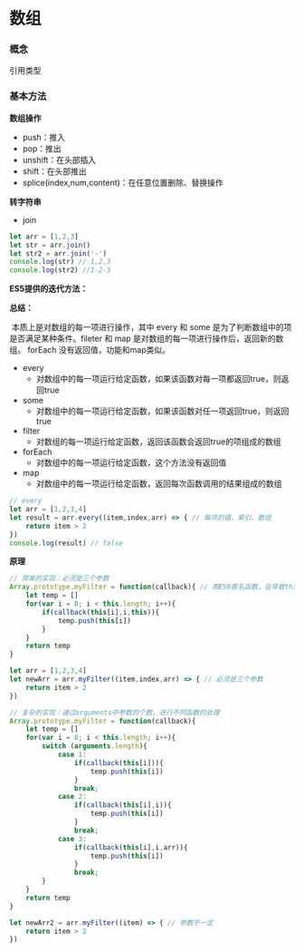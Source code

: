 # 数组

### 概念

引用类型

### 基本方法

**数组操作**

- push：推入
- pop：推出
- unshift：在头部插入
- shift：在头部推出
- splice(index,num,content)：在任意位置删除、替换操作



**转字符串**

- join

```javascript
let arr = [1,2,3]
let str = arr.join()
let str2 = arr.join('-')
console.log(str) // 1,2,3
console.log(str2) //1-2-3
```



**ES5提供的迭代方法：**

**总结：**

​		本质上是对数组的每一项进行操作，其中 every 和 some 是为了判断数组中的项是否满足某种条件。fileter 和 map 是对数组的每一项进行操作后，返回新的数组。 forEach 没有返回值，功能和map类似。

- every
  - 对数组中的每一项运行给定函数，如果该函数对每一项都返回true，则返回true
- some
  - 对数组中的每一项运行给定函数，如果该函数对任一项返回true，则返回true
- filter
  - 对数组的每一项运行给定函数，返回该函数会返回true的项组成的数组
- forEach
  - 对数组中的每一项运行给定函数，这个方法没有返回值
- map
  - 对数组中的每一项运行给定函数，返回每次函数调用的结果组成的数组

```javascript
// every
let arr = [1,2,3,4]
let result = arr.every((item,index,arr) => { // 每项的值，索引，数组
    return item > 2
})
console.log(result) // false
```

**原理**

```javascript
// 简单的实现：必须是三个参数
Array.prototype.myFilter = function(callback){ // 用ES6匿名函数，会导致this指向错误
    let temp = []
    for(var i = 0; i < this.length; i++){
        if(callback(this[i],i,this)){
            temp.push(this[i])
        }
    }
    return temp
}

let arr = [1,2,3,4]
let newArr = arr.myFilter((item,index,arr) => { // 必须是三个参数
    return item > 2
})
```

```javascript
// 复杂的实现：通过arguments中参数的个数，进行不同函数的处理
Array.prototype.myFilter = function(callback){
    let temp = []
    for(var i = 0; i < this.length; i++){
        switch (arguments.length){
            case 1:
                if(callback(this[i])){
                    temp.push(this[i])
                }
                break;
            case 2:
                if(callback(this[i],i)){
                    temp.push(this[i])
                }
                break;
            case 3:
                if(callback(this[i],i,arr)){
                    temp.push(this[i])
                }
                break;
        }
    }
    return temp
}

let newArr2 = arr.myFilter((item) => { // 参数不一定
    return item > 2
})
```

